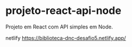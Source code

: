 # projeto-react-api-node
Projeto em React com API simples em Node.

netlify https://biblioteca-dnc-desafio5.netlify.app/
